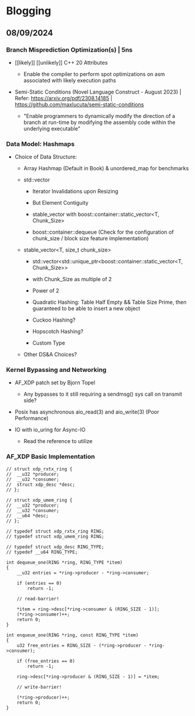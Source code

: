 # Blogging

## 08/09/2024

### Branch Misprediction Optimization(s) | 5ns

- [[likely]] [[unlikely]] C++ 20 Attributes 
  - Enable the compiler to perform spot optimizations on asm associated with likely execution paths


- Semi-Static Conditions (Novel Language Construct - August 2023) | Refer: https://arxiv.org/pdf/2308.14185 | https://github.com/maxlucuta/semi-static-conditions
  - "Enable programmers to dynamically modify the direction of a branch at run-time by modifying the assembly code within the underlying executable"


### Data Model: Hashmaps

 - Choice of Data Structure:
    - Array Hashmap (Default in Book) & unordered_map for benchmarks

    - std::vector<T> 
        - Iterator Invalidations upon Resizing
        - But Element Contiguity

        - stable_vector with boost::container::static_vector<T, Chunk_Size>
        - boost::container::dequeue (Check for the configuration of chunk_size / block size feature implementation)

    - stable_vector<T, size_t chunk_size>
        - std::vector<std::unique_ptr<boost::container::static_vector<T, Chunk_Size>>
        - with Chunk_Size as multiple of 2

        - Power of 2
        - Quadratic Hashing: Table Half Empty && Table Size Prime, then guaranteed to be able to insert a new object
        - Cuckoo Hashing?
        - Hopscotch Hashing?
        - Custom Type

    - Other DS&A Choices?


### Kernel Bypassing and Networking
  
  - AF_XDP patch set by Bjorn Topel
    - Any bypasses to it still requiring a sendmsg() sys call on transmit side?

  - Posix has asynchronous aio_read(3) and aio_write(3) (Poor Performance)

  - IO with io_uring for Async-IO
    - Read the reference to utilize

### AF_XDP Basic Implementation

```
// struct xdp_rxtx_ring {
//  __u32 *producer;
//  __u32 *consumer;
//  struct xdp_desc *desc;
// };

// struct xdp_umem_ring {
//  __u32 *producer;
//  __u32 *consumer;
//  __u64 *desc;
// };

// typedef struct xdp_rxtx_ring RING;
// typedef struct xdp_umem_ring RING;

// typedef struct xdp_desc RING_TYPE;
// typedef __u64 RING_TYPE;

int dequeue_one(RING *ring, RING_TYPE *item)
{
    __u32 entries = *ring->producer - *ring->consumer;

    if (entries == 0)
        return -1;

    // read-barrier!

    *item = ring->desc[*ring->consumer & (RING_SIZE - 1)];
    (*ring->consumer)++;
    return 0;
}

int enqueue_one(RING *ring, const RING_TYPE *item)
{
    u32 free_entries = RING_SIZE - (*ring->producer - *ring->consumer);

    if (free_entries == 0)
        return -1;

    ring->desc[*ring->producer & (RING_SIZE - 1)] = *item;

    // write-barrier!

    (*ring->producer)++;
    return 0;
}

```
